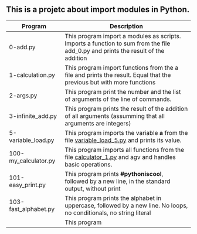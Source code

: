 ## This is a projetc about import modules in Python.

| Program | Description |
| ------ | ------ |
| 0-add.py | This program import a modules as scripts. Imports a function to sum from the file add_0.py and prints the result of the addition |
| 1-calculation.py | This program import functions from the a file and prints the result. Equal that the previous but with more functions |
| 2-args.py | This program print the number and the list of arguments of the line of commands.  |
| 3-infinite_add.py | This program prints the result of the addition of all arguments (assumming that all arguments are integers) |
| 5-variable_load.py | This program imports the variable **a** from the file [variable_load_5.py](https://github.com/CarolinaLopera/holbertonschool-higher_level_programming/blob/main/0x02-python-import_modules/variable_load_5.py) and prints its value. |
| 100-my_calculator.py | This program  imports all functions from the file [calculator_1.py](https://github.com/CarolinaLopera/holbertonschool-higher_level_programming/blob/main/0x02-python-import_modules/calculator_1.py) and agv and handles basic operations. |
| 101-easy_print.py | This program prints **#pythoniscool**, followed by a new line, in the standard output, without print |
| 103-fast_alphabet.py | This program prints the alphabet in uppercase, followed by a new line. No loops, no conditionals, no string literal |
|  | This program  |
